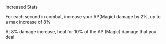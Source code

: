 Increased Stats

For each second in combat, increase your AP(Magic) damage by 2%, up to a max increase of 8%

At 8% damage increase, heal for 10% of the AP (Magic) damage that you deal
